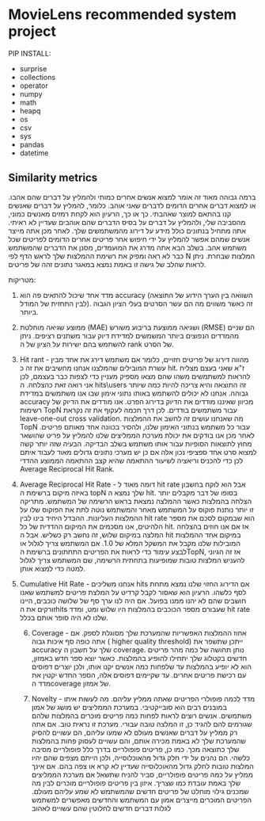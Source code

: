 # MovieLens recommended system project
PIP INSTALL:
* surprise
* collections
* operator
* numpy
* math
* heapq
* os
* csv
* sys
* pandas
* datetime

 
## Similarity metrics
ברמה גבוהה מאוד זה אומר למצוא אנשים אחרים כמותי ולהמליץ על דברים שהם אהבו. או למצוא דברים אחרים הדומים לדברים שאני אוהב. כלומר, להמליץ על דברים שאנשים קנו בהתאם למוצר שאהבתי. כך או כך, הרעיון הוא לקחת רמזים מאנשים כמוני, מהסביבה שלי, ולהמליץ על דברים על בסיס הדברים שהם אוהבים שעדיין לא ראיתי.
אתה מתחיל בנתונים כולל מידע על דירוג מהמשתמשים שלך. לאחר מכן אתה מייצר אנשים שמהם אפשר להמליץ על ידי חיפוש אחר פריטים אחרים הדומים לפריטים שכל משתמש אהב. בשלב הבא אתה מדרג את המועמדים, מסנן את הדברים שהמשתמש כבר לא ראה ומפיק את רשימת ההמלצות שלך לראש הדף לפי N המלצות שבחרת. ניתן לראות שהלב של גישה זו באמת נמצא במאגר נתונים זהה של פריטים. 


מטריקות:
1. מדד אחד שיכול להתאים פה הוא 
accuracy (השוואה בין הערך הידוע של התוצאה לבין התחזית של המודל).  זה כאשר משווים מה הם עשר הסרטים בעלי הציון הגבוה ביותר. 

1. ממוצע שגיאה מוחלטת (MAE) ושגיאה ממוצעת בריבוע משורש (RMSE) הם שניים מהמדדים הנפוצים ביותר המשמשים למדידת דיוק עבור משתנים רציפים. ניתן להשתמש בהם ישירות על הציון של ה rank של הסרט.

1. Hit rant - מהווה דירוג של פריטים חזויים, כלומר אם משתמש דירג את אחד מבין עשרת המובילים שהמלצנו אנחנו מחשיבים את זה כ hit. ז"א שאני בעצם מצליח להראות למשתמשים משהו שהם מצאו מספיק מעניין כדי לצפות כבר בעצמם, לכן אני רואה זאת כהצלחה.
ה hits\users זה התוצאה והיא צריכה להיות כמה שיותר גבוהה. אנחנו לא יכולים להשתמש באותו נתוני אימון שבו אנו משתמשים במדידת accuracy מכיוון שאיננו מודדים את הדיוק בדירוג הפרט. אנו מודדים את הדיוק של רשימות TopN עבור משתמשים בודדים. לכן דרך חכמה לעקוף את זה נקראת leave-one-out cross validation. מה שאנחנו עושים זה לחשב את ההמלצות TopN עבור כל משתמש בנתוני האימון שלנו, ולהסיר בכוונה אחד מאותם פריטים. לאחר מכן אנו בודקים את יכולת מערכת הממליצים שלנו להמליץ על פריט שהושאר מחוץ לתוצאות הסופיות עבור אותו משתמש בשלב הבדיקה. הבעיה שזה יותר קשה למצוא סרט אחד ספציפי נכון אלה אם כן יש מערכי נתונים גדולים מאוד לעבוד איתם לכן כדי להכניס וריאציה לשיעור ההתאמה שהיא קצב ההתאמה הממוצע ההדדי Average Reciprocal Hit Rank.
   
1. Average Reciprocal Hit Rate - דומה מאוד ל hit rate אבל הוא לוקח בחשבון באיזה מיקום ברשימת ה topN שלך נמצא ה hit. בסופו של דבר מקבלים יותר הצלחה בהמלצות כאשר ההמלצה נמצאת בראש הרשימה של המשתמש. מתריקה זו יותר נותנת פוקוס על המשתמש מאחר והמשתמש נוטה לתת את הפוקוס שלו על ההמלצות העליונות.
ההבדל היחיד בינו לבין hit rate הוא שבמקום לסכם את מספר הלהיטים, אנו מסכמים את המיקום ההדדית של כל hit. אז אם אנו חוזים בהצלחה המלצה במיקום שלוש, זה נחשב רק כשליש. אבל ה hit במיקום אחד ההמלצות המובילות שלנו מקבל את המשקל המלא של 1.0. אם המשתמש צריך לגלול או לבצע עימוד כדי לראות את הפריטים התחתונים ברשימת הTopN, אז זה הגיוני להעניש המלצות טובות שמופיעות בתחתית הרשימה, שם המשתמש צריך לגלול למטה כדי למצוא אותן.
   
1. Cumulative Hit Rate - אנחנו משליכים hits אם הדירוג החזוי שלנו נמצא מתחת לסף כלשהו.
הרעיון הוא שאסור לקבל קרדיט על המלצת פריטים למשתמש שאנו חושבים שהם לא יהנו ממנו בפועל. אם היה לנו ערך סף של שלושה כוכבים, היינו זורקים את הhits שעבורם מספר הכוכבים בהמלצות היו שלוש ומט, ומדד hit rate שלנו לא היה סופר אותם בכלל.
   
    6. Coverage - אחוז ההמלצות האפשריות שהמערכת שלך מסוגלת לספק. אם אתה כופה סף איכות גבוה ( higher quality threshold) ייתכן שתשפר את accuracy שלך על חשבון ה coverage.
נותן תחושה של כמה מהר פריטים חדשים בקטלוג שלך יתחילו להופיע בהמלצות. כאשר יוצא ספר חדש באמזון, הוא לא יופיע בהמלצות עד שלפחות כמה אנשים יקנו אותו, ולכן יוצרים דפוסים עם רכישת פריטים אחרים. עד שקיימים דפוסים אלה, הספר החדש יקטין את מדד הcoverage של אמזון.
   
    7. Novelty - מדד לכמה פופולרי הפריטים שאתה ממליץ עליהם. מה לעשות איתו במובנים רבים הוא סובייקטיבי. במערכת הממליצים יש מושג של אמון משתמשים. אנשים רוצים לראות לפחות כמה פריטים מוכרים בהמלצות שלהם שגורמים להם להגיד כן, זו המלצה טובה עבורי. מערכת זו נראית טוב. אם אתה רק ממליץ על דברים שאנשים מעולם לא שמעו עליהם, הם עשויים להסיק שהמערכת שלך לא באמת מכירה אותם, והם עשויים לעסוק פחות בהמלצות שלך כתוצאה מכך. כמו כן, פריטים פופולריים בדרך כלל פופולריים מסיבה כלשהי. הם נהנים על ידי חלק גדול מהאוכלוסייה, ולכן הייתם מצפים שהם יהיו המלצות טובות לחלק גדול מהאוכלוסייה שעדיין לא קרא או צפה בהם. אם אינך ממליץ על כמה פריטים פופולריים, סביר להניח שתשאל אם מערכת הממליצים שלך באמת עובדת כמו שצריך. איזון בין פריטים פופולריים מוכרים לבין מה שמכנים גילוי מוחלט של פריטים חדשים שהמשתמש לא שמע עליהם מעולם. הפריטים המוכרים מייצרים אמון עם המשתמש והחדשים מאפשרים למשתמש לגלות דברים חדשים לחלוטין שהם עשויים לאהוב
